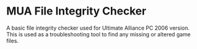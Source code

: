 # MUA File Integrity Checker
 A basic file integrity checker used for Ultimate Alliance PC 2006 version. This is used as a troubleshooting tool to find any missing or altered game files.
